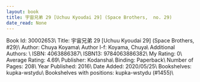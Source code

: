```yaml
---
layout: book
title: 宇宙兄弟 29 [Uchuu Kyoudai 29] (Space Brothers,  no. 29)
date_read: None
---
```


Book Id: 30002653\ 
Title: 宇宙兄弟 29 [Uchuu Kyoudai 29] (Space Brothers, #29)\ 
Author: Chuya Koyama\ 
Author l-f: Koyama, Chuya\ 
Additional Authors: \ 
ISBN: 4063886387\ 
ISBN13: 9784063886382\ 
My Rating: 0\ 
Average Rating: 4.69\ 
Publisher: Kodansha\ 
Binding: Paperback\ 
Number of Pages: 208\ 
Year Published: 2016\ 
Date Added: 2020/05/25\ 
Bookshelves: kupka-wstydu\ 
Bookshelves with positions: kupka-wstydu (#1455)\ 

